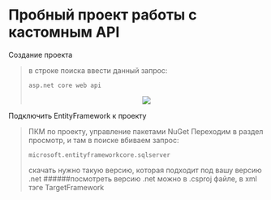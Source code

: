 ﻿# Пробный проект работы с кастомным API
Создание проекта
>в строке поиска ввести данный запрос: 
>```
>asp.net core web api
>```
><p align="center">
><img src="https://i.ibb.co/QnSQ8vx/create-project.jpg"></img>
></p>
Подключить EntityFramework к проекту
>ПКМ по проекту, управление пакетами NuGet
>Переходим в раздел просмотр, и там в поиске вбиваем запрос:
>```
>microsoft.entityframeworkcore.sqlserver
>```
>скачать нужно такую версию, которая подходит под вашу версию .net
######посмотреть версию .net можно в .csproj файле, в xml тэге TargetFramework